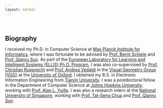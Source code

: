 ```yaml
---
layout: normal
---
```


<h1 id="biography"></h1>

<h2 style="margin: 60px 0px 10px;">Biography</h2>


I received my Ph.D. in Computer Science at [Max Planck Institute for Informatics](https://www.mpi-inf.mpg.de/), where I was fortunate to be advised by [Prof. Bernt Schiele](https://people.mpi-inf.mpg.de/~schiele/) and [Prof. Qianru Sun](https://qianrusun.com/). As part of the [European Laboratory for Learning and Intelligent Systems (ELLIS) Ph.D. Program](https://ellis.eu/phd-postdoc), I was also co-supervised by [Prof. Christian Rupprecht](https://www.cs.ox.ac.uk/people/christian.rupprecht/) and [Prof. Andrea Vedaldi](https://www.robots.ox.ac.uk/~vedaldi/) in the [Visual Geometry Group (VGG)](https://www.robots.ox.ac.uk/~vgg/) at the [University of Oxford](https://www.ox.ac.uk/). I obtained my B.S. in Electronic Information Engineering from [Tianjin University](http://www.tju.edu.cn/english/index.htm). I was a postdoctoral fellow in the Department of Computer Science at [Johns Hopkins University](https://cs.jhu.edu), working with [Prof. Alan L. Yuille](https://www.cs.jhu.edu/~ayuille/).  I was also a research intern at the [National University of Singapore](https://www.comp.nus.edu.sg/), working with [Prof. Tat-Seng Chua](https://www.chuatatseng.com/) and [Prof. Qianru Sun](https://qianrusun.com/).
